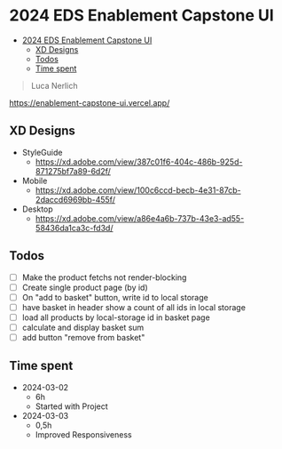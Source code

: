 # 2024 EDS Enablement Capstone UI

<!-- TOC -->
* [2024 EDS Enablement Capstone UI](#2024-eds-enablement-capstone-ui)
  * [XD Designs](#xd-designs)
  * [Todos](#todos)
  * [Time spent](#time-spent)
<!-- TOC -->

> Luca Nerlich

https://enablement-capstone-ui.vercel.app/

## XD Designs

- StyleGuide
    - https://xd.adobe.com/view/387c01f6-404c-486b-925d-871275bf7a89-6d2f/
- Mobile
    - https://xd.adobe.com/view/100c6ccd-becb-4e31-87cb-2daccd6969bb-455f/
- Desktop
    - https://xd.adobe.com/view/a86e4a6b-737b-43e3-ad55-58436da1ca3c-fd3d/

## Todos

- [ ] Make the product fetchs not render-blocking
- [ ] Create single product page (by id)
- [ ] On "add to basket" button, write id to local storage
- [ ] have basket in header show a count of all ids in local storage
- [ ] load all products by local-storage id in basket page
- [ ] calculate and display basket sum
- [ ] add button "remove from basket"

## Time spent

- 2024-03-02
    - 6h
    - Started with Project
- 2024-03-03
    - 0,5h
    - Improved Responsiveness
